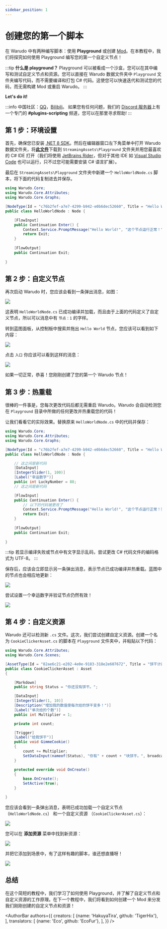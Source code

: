 ```yaml
---
sidebar_position: 1
---
```


# 创建您的第一个脚本

在 Warudo 中有两种编写脚本：使用 **Playground** 或创建 [Mod](distribution.md)。在本教程中，我们将探究如何使用 Playground 编写您的第一个自定义节点！

:::tip
**什么是 playground？** Playground 可以被看成一个沙盒，您可以在其中编写和测试自定义节点和资源。您可以直接在 Warudo 数据文件夹中 `Playground` 文件夹编写代码，而不需要编译和打包 C# 代码。这使您可以快速迭代和测试您的代码，而无需构建 Mod 或重启 Warudo。
:::

<b>Let's do it!</b>

:::info
中国社区：[QQ](http://warudo.app/qq)，[Bilibili](https://space.bilibili.com/3494370867153597)。 如果您有任何问题，我们的 [Discord 服务器](https://discord.gg/warudo)上有一个专门的 **#plugins-scripting** 频道，您可以在那里寻求帮助!
:::

## 第 1 步：环境设置
首先，确保您已安装 [.NET 8 SDK](https://dotnet.microsoft.com/en-us/download/dotnet/8.0)。然后在编辑器窗口左下角菜单中打开 Warudo 数据文件夹，将[**此文件**](/scripts/Playground.csproj)下载到 `StreamingAssets\Playground` 文件夹并用您最喜欢的 C# IDE 打开（我们将使用 [JetBrains Rider](https://www.jetbrains.com/rider/)，但对于其他 IDE 如 [Visual Studio Code](https://code.visualstudio.com/) 也可以运行，只不过您可能需要安装 C# 语言扩展）。

最后在 `StreamingAssets\Playground` 文件夹中新建一个 `HelloWorldNode.cs` 脚本，将下面的代码复制进去并保存。

```csharp
using Warudo.Core;
using Warudo.Core.Attributes;
using Warudo.Core.Graphs;

[NodeType(Id = "c76b2fef-a7e7-4299-b942-e0b6dec52660", Title = "Hello World")]
public class HelloWorldNode : Node {

    [FlowInput]
    public Continuation Enter() {
        Context.Service.PromptMessage("Hello World!", "这个节点运行正常！");
        return Exit;
    }
        
    [FlowOutput]
    public Continuation Exit;
    
}
```

## 第 2 步：自定义节点

再次启动 Warudo 时，您应该会看到一条弹出消息，如图：

![](/doc-img/zh-getting-started-playground-4.webp)

这表明 `HelloWorldNode.cs` 已成功编译并加载，而且由于上面的代码定义了自定义节点，所以可以消息中有 `节点：1` 的字样。

转到蓝图面板，从控制板中搜索并拖出 `Hello World` 节点，您应该可以看到如下内容：

![](/doc-img/zh-getting-started-playground-5.webp)

点击 `入口` 你应该可以看到这样的消息：

![](/doc-img/zh-getting-started-playground-6.webp)

如果一切正常，恭喜！您刚刚创建了您的第一个 Warudo 节点！

## 第 3 步：热重载

很棒的一件事是，您每次更改代码后都无需重启 Warudo。Warudo 会自动检测您在 `Playground` 目录中所做的任何更改并热重载您的代码！

让我们看看它的实际效果。替换原来 `HelloWorldNode.cs` 中的代码并保存：

```csharp
using Warudo.Core;
using Warudo.Core.Attributes;
using Warudo.Core.Graphs;

[NodeType(Id = "c76b2fef-a7e7-4299-b942-e0b6dec52660", Title = "Hello World")]
public class HelloWorldNode : Node {

    // 这之间是新代码
    [DataInput]
    [IntegerSlider(1, 100)] 
    [Label("幸运数字")]
    public int LuckyNumber = 88;
    // 这之间是新代码

    [FlowInput]
    public Continuation Enter() {
        // 以下的代码被更改了
        Context.Service.PromptMessage("Hello World!", "这个节点运行正常！我的幸运数字是：" + LuckyNumber);
        return Exit;
    }
        
    [FlowOutput]
    public Continuation Exit;
    
}
```

:::tip
若显示编译失败或节点中有文字显示乱码，尝试更改 C# 代码文件的编码格式为 UTF-8。
:::

保存后，应该会立即显示另一条弹出消息，表示节点已成功编译并热重载。蓝图中的节点也会相应地更新：

![](/doc-img/zh-getting-started-playground-7.webp)

尝试设置一个幸运数字并验证节点仍然有效！

![](/doc-img/zh-getting-started-playground-8.webp)

## 第 4 步：自定义资源

Warudo 还可以检测新 `.cs` 文件。这次，我们尝试创建自定义资源。创建一个名为 `CookieClickerAsset.cs` 的脚本在 `Playground` 文件夹中，并粘贴以下代码：

```csharp
using Warudo.Core.Attributes;
using Warudo.Core.Scenes;

[AssetType(Id = "82ae6c21-e202-4e0e-9183-318e2e607672", Title = "饼干计数器")]
public class CookieClickerAsset : Asset
{

    [Markdown]
    public string Status = "你还没有饼干。";

    [DataInput]
    [IntegerSlider(1, 10)]
    [Description("增加我的数值使每次给的饼干变多！")]
    [Label("单次给的个数")]
    public int Multiplier = 1;

    private int count;

    [Trigger]
    [Label("给我饼干")]
    public void GimmeCookie()
    {
        count += Multiplier;
        SetDataInput(nameof(Status), "你有" + count + "块饼干。", broadcast: true);
    }

    protected override void OnCreate()
    {
        base.OnCreate();
        SetActive(true);
    }

}
```

您应该会看到一条弹出消息，表明已成功加载一个自定义节点 （`HelloWorldNode.cs`） 和一个自定义资源 （`CookieClickerAsset.cs`）：

![](/doc-img/zh-getting-started-playground-9.webp)

您可以在 **添加资源** 菜单中找到新资源：

![](/doc-img/zh-getting-started-playground-10.webp)

并把它添加到场景中，有了这样有趣的脚本，谁还想直播呀！

![](/doc-img/zh-getting-started-playground-11.webp)

## 总结

在这个简短的教程中，我们学习了如何使用 Playground，并了解了自定义节点和自定义资源的工作原理。在下一个教程中，我们将看到如何创建一个 Mod 来分发我们刚刚创建的自定义节点和资源！

<AuthorBar authors={{
creators: [
{name: 'HakuyaTira', github: 'TigerHix'},
],
translators: [
{name: 'Eco', github: 'EcoFur'},
],
}} />